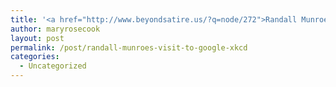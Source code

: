```yaml
---
title: '<a href="http://www.beyondsatire.us/?q=node/272">Randall Munroe&#8217;s visit to Google (xkcd)</a>'
author: maryrosecook
layout: post
permalink: /post/randall-munroes-visit-to-google-xkcd
categories:
  - Uncategorized
---
```

